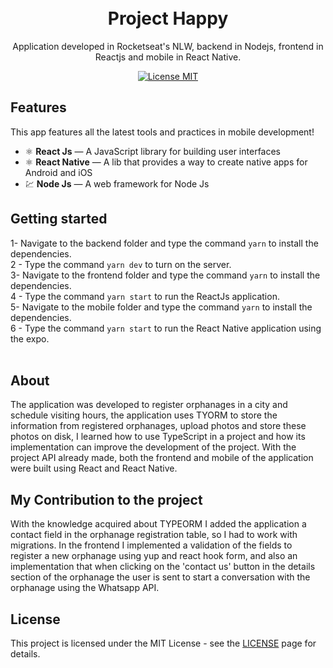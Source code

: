<h1 align="center">
<br>
Project Happy
</h1>

<p align="center">Application developed in Rocketseat's NLW, backend in Nodejs, frontend in Reactjs and mobile in React Native.</p>

<p align="center">
  <a href="https://opensource.org/licenses/MIT">
    <img src="https://img.shields.io/badge/License-MIT-blue.svg" alt="License MIT">
  </a>
</p>

## Features
[//]: # (Add the features of your project here:)
This app features all the latest tools and practices in mobile development!

- ⚛️ **React Js** — A JavaScript library for building user interfaces
- ⚛️ **React Native** — A lib that provides a way to create native apps for Android and iOS
- 💹 **Node Js** — A web framework for Node Js

## Getting started

1- Navigate to the backend folder and type the command `yarn` to install the dependencies.<br>
2 - Type the command `yarn dev` to turn on the server.<br>
3- Navigate to the frontend folder and type the command `yarn` to install the dependencies.<br>
4 - Type the command `yarn start` to run the ReactJs application.<br>
5- Navigate to the mobile folder and type the command `yarn` to install the dependencies.<br>
6 - Type the command `yarn start` to run the React Native application using the expo.<br><br>

## About 

The application was developed to register orphanages in a city and schedule visiting hours, the application uses TYORM to store the information from registered orphanages, upload photos and store these photos on disk, I learned how to use TypeScript in a project and how its implementation can improve the development of the project. With the project API already made, both the frontend and mobile of the application were built using React and React Native.

## My Contribution to the project

With the knowledge acquired about TYPEORM I added the application a contact field in the orphanage registration table, so I had to work with migrations. In the frontend I implemented a validation of the fields to register a new orphanage using yup and react hook form, and also an implementation that when clicking on the 'contact us' button in the details section of the orphanage the user is sent to start a conversation with the orphanage using the Whatsapp API.

## License

This project is licensed under the MIT License - see the [LICENSE](https://opensource.org/licenses/MIT) page for details.
